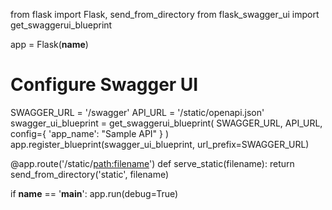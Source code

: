 from flask import Flask, send_from_directory
from flask_swagger_ui import get_swaggerui_blueprint

app = Flask(__name__)

# Configure Swagger UI
SWAGGER_URL = '/swagger'
API_URL = '/static/openapi.json'
swagger_ui_blueprint = get_swaggerui_blueprint(
    SWAGGER_URL,
    API_URL,
    config={
        'app_name': "Sample API"
    }
)
app.register_blueprint(swagger_ui_blueprint, url_prefix=SWAGGER_URL)

@app.route('/static/<path:filename>')
def serve_static(filename):
    return send_from_directory('static', filename)

if __name__ == '__main__':
    app.run(debug=True)
